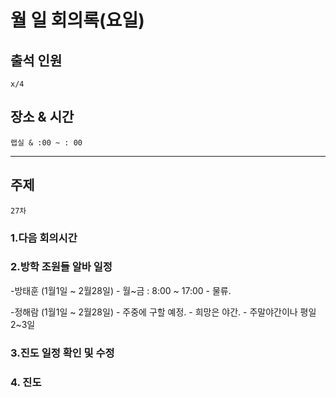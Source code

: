 # **월 일 회의록(요일)**

## **출석 인원**
```
x/4
```

## **장소 & 시간**
```
랩실 & :00 ~ : 00
```
---
## **주제**
```
27차
```

### **1.다음 회의시간**

### **2.방학 조원들 알바 일정**
-방태훈 (1월1일 ~ 2월28일)
    - 월~금 : 8:00 ~ 17:00
    - 물류.

-정해람 (1월1일 ~ 2월28일)
    - 주중에 구할 예정.
    - 희망은 야간.
    - 주말야간이나 평일 2~3일

### **3.진도 일정 확인 및 수정**

### **4. 진도**